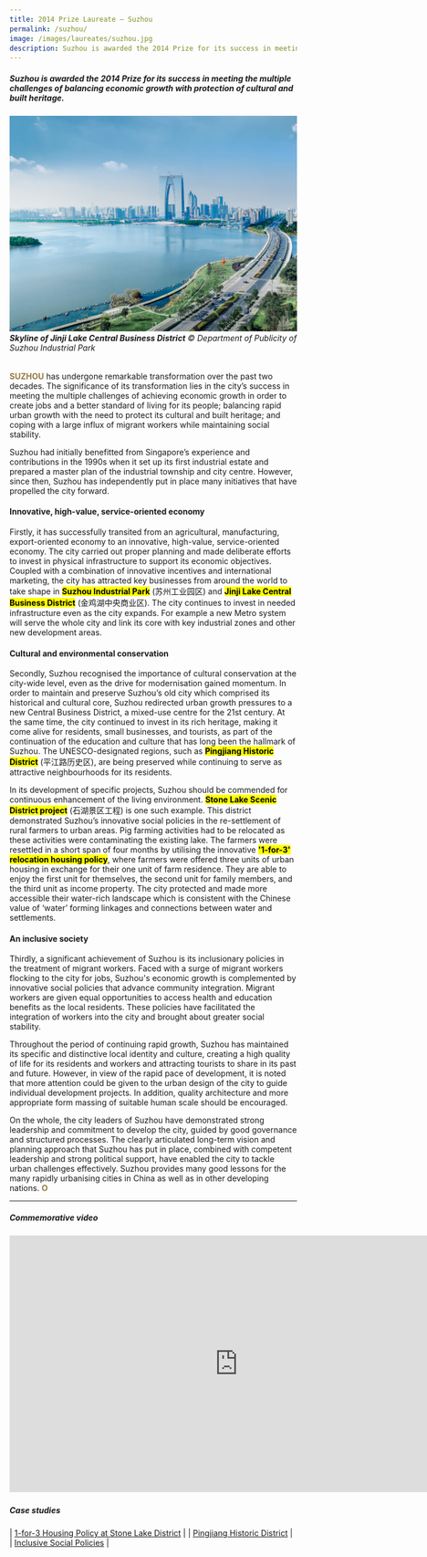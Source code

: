 ```yaml
---
title: 2014 Prize Laureate — Suzhou
permalink: /suzhou/
image: /images/laureates/suzhou.jpg
description: Suzhou is awarded the 2014 Prize for its success in meeting the multiple challenges of balancing economic growth with protection of cultural and built heritage.
---
```


##### Suzhou is awarded the 2014 Prize for its success in meeting the multiple challenges of balancing economic growth with protection of cultural and built heritage.

###### ![Suzhou](/images/laureates/suzhou.jpg)**Skyline of Jinji Lake Central Business District** © Department of Publicity of Suzhou Industrial Park

<b><font color="#967942">SUZHOU</font></b> has undergone remarkable transformation over the past two decades. The significance of its transformation lies in the city’s success in meeting the multiple challenges of achieving economic growth in order to create jobs and a better standard of living for its people; balancing rapid urban growth with the need to protect its cultural and built heritage; and coping with a large influx of migrant workers while maintaining social stability.

Suzhou had initially benefitted from Singapore’s experience and contributions in the 1990s when it set up its first industrial estate and prepared a master plan of the industrial township and city centre. However, since then, Suzhou has independently put in place many initiatives that have propelled the city forward.

#### **Innovative, high-value, service-oriented economy**

Firstly, it has successfully transited from an agricultural, manufacturing, export-oriented economy to an innovative, high-value, service-oriented economy. The city carried out proper planning and made deliberate efforts to invest in physical infrastructure to support its economic objectives. Coupled with a combination of innovative incentives and international marketing, the city has attracted key businesses from around the world to take shape in **<mark>Suzhou Industrial Park</mark>** (苏州工业园区) and **<mark>Jinji Lake Central Business District</mark>** (金鸡湖中央商业区). The city continues to invest in needed infrastructure even as the city expands. For example a new Metro system will serve the whole city and link its core with key industrial zones and other new development areas.

#### **Cultural and environmental conservation**

Secondly, Suzhou recognised the importance of cultural conservation at the city-wide level, even as the drive for modernisation gained momentum. In order to maintain and preserve Suzhou’s old city which comprised its historical and cultural core, Suzhou redirected urban growth pressures to a new Central Business District, a mixed-use centre for the 21st century. At the same time, the city continued to invest in its rich heritage, making it come alive for residents, small businesses, and tourists, as part of the continuation of the education and culture that has long been the hallmark of Suzhou. The UNESCO-designated regions, such as **<mark>Pingjiang Historic District</mark>** (平江路历史区), are being preserved while continuing to serve as attractive neighbourhoods for its residents.

In its development of specific projects, Suzhou should be commended for continuous enhancement of the living environment. **<mark>Stone Lake Scenic District project</mark>** (石湖景区工程) is one such example. This district demonstrated Suzhou’s innovative social policies in the re-settlement of rural farmers to urban areas. Pig farming activities had to be relocated as these activities were contaminating the existing lake. The farmers were resettled in a short span of four months by utilising the innovative **<mark>'1-for-3' relocation housing policy</mark>**, where farmers were offered three units of urban housing in exchange for their one unit of farm residence. They are able to enjoy the first unit for themselves, the second unit for family members, and the third unit as income property. The city protected and made more accessible their water-rich landscape which is consistent with the Chinese value of ‘water’ forming linkages and connections between water and settlements.

#### **An inclusive society**

Thirdly, a significant achievement of Suzhou is its inclusionary policies in the treatment of migrant workers. Faced with a surge of migrant workers flocking to the city for jobs, Suzhou's economic growth is complemented by innovative social policies that advance community integration. Migrant workers are given equal opportunities to access health and education benefits as the local residents. These policies have facilitated the integration of workers into the city and brought about greater social stability.

Throughout the period of continuing rapid growth, Suzhou has maintained its specific and distinctive local identity and culture, creating a high quality of life for its residents and workers and attracting tourists to share in its past and future. However, in view of the rapid pace of development, it is noted that more attention could be given to the urban design of the city to guide individual development projects. In addition, quality architecture and more appropriate form massing of suitable human scale should be encouraged.

On the whole, the city leaders of Suzhou have demonstrated strong leadership and commitment to develop the city, guided by good governance and structured processes. The clearly articulated long-term vision and planning approach that Suzhou has put in place, combined with competent leadership and strong political support, have enabled the city to tackle urban challenges effectively. Suzhou provides many good lessons for the many rapidly urbanising cities in China as well as in other developing nations. **<font color="#967942">O</font>**

---

##### **Commemorative video** 

<div class="bp-youtube">

<iframe width="800" height="450" src="https://www.youtube.com/embed/JECzIhaxMlg" title="YouTube video player" frameborder="0" allow="accelerometer; autoplay; clipboard-write; encrypted-media; gyroscope; picture-in-picture" allowfullscreen></iframe>

</div>

##### **Case studies** 

| [1-for-3 Housing Policy at Stone Lake District](/case-studies/1-for-3-housing/) |
| [Pingjiang Historic District](/case-studies/pingjiang-historic-district/) |
| [Inclusive Social Policies](/case-studies/inclusive-social-policies/) |
